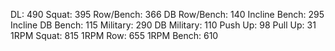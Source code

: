 DL: 490
 Squat: 395
 Row/Bench: 366
 DB Row/Bench: 140
 Incline Bench: 295
 Incline DB Bench: 115
 Military: 290
 DB Military: 110
 Push Up: 98
 Pull Up: 31
 1RPM Squat: 815
 1RPM Row: 655
 1RPM Bench: 610
